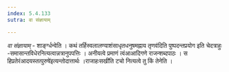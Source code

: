 ```yaml
---
index: 5.4.133
sutra: वा संज्ञायाम्

---
```

_वा संज्ञायाम्_ - शार्ङ्ग्धन्वेति । कथं तर्हिस्वलालण्याशंसाधृतधनुषमह्नाय तृणव॑दिति पुष्पदन्तप्रयोग इति चेदत्राहुः -समासान्तविधेरनित्यत्वान्नत्रानुपपत्तिः । अनीयत्वे प्रमाणं त्वंआआदिगणे राजन्शब्दपाठः । स हिप्रतेरंआदयस्तत्पुरुषे॑इत्यन्तोदात्तार्थः ।राजाहःसखी॑ति टचो नित्यत्वे तु किं तेनेति ।